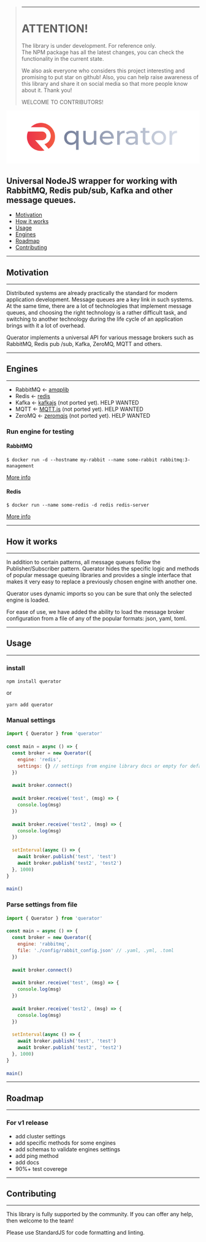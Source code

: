 > ---
> # ATTENTION!
> 
> The library is under development. For reference only.  
> The NPM package has all the latest changes, you can check the functionality in the current state.
>
> We also ask everyone who considers this project interesting and promising to put star on github! Also, you can help raise awareness of this library and share it on social media so that more people know about it. Thank you!
>    
> WELCOME TO CONTRIBUTORS!

<p align="center">
  <img src="./docs/img/querator_primary.png" />
</p>

## Universal NodeJS wrapper for working with RabbitMQ, Redis pub/sub, Kafka and other message queues.

- [Motivation](#motivation)  
- [How it works](#how-it-works) 
- [Usage](#usage)
- [Engines](#engines) 
- [Roadmap](#roadmap)  
- [Contributing](#contributing)  

---
## Motivation
---
Distributed systems are already practically the standard for modern application development. Message queues are a key link in such systems. At the same time, there are a lot of technologies that implement message queues, and choosing the right technology is a rather difficult task, and switching to another technology during the life cycle of an application brings with it a lot of overhead.

Querator implements a universal API for various message brokers such as RabbitMQ, Redis pub /sub, Kafka, ZeroMQ, MQTT and others.

---
## Engines
---
- RabbitMQ <- [amqplib](https://github.com/amqp-node/amqplib)
- Redis <- [redis](https://github.com/redis/node-redis)
- Kafka <- [kafkajs](https://github.com/tulios/kafkajs) (not ported yet). HELP WANTED
- MQTT <- [MQTT.js](https://github.com/mqttjs/MQTT.js) (not ported yet). HELP WANTED
- ZeroMQ <- [zeromqjs](https://github.com/zeromq/zeromq.js) (not ported yet). HELP WANTED

### Run engine for testing

#### RabbitMQ
``` properties
$ docker run -d --hostname my-rabbit --name some-rabbit rabbitmq:3-management
```
[More info](https://hub.docker.com/_/rabbitmq)
#### Redis
``` properties
$ docker run --name some-redis -d redis redis-server
```
[More info](https://hub.docker.com/_/redis)

---
## How it works
---
In addition to certain patterns, all message queues follow the Publisher/Subscriber pattern. Querator hides the specific logic and methods of popular message queuing libraries and provides a single interface that makes it very easy to replace a previously chosen engine with another one.

Querator uses dynamic imports so you can be sure that only the selected engine is loaded.

For ease of use, we have added the ability to load the message broker configuration from a file of any of the popular formats: json, yaml, toml.

---
## Usage
---
### install
``` properties
npm install querator
```
or
``` properties
yarn add querator
```
### Manual settings
``` javascript
import { Querator } from 'querator'

const main = async () => {
  const broker = new Querator({
    engine: 'redis',
    settings: {} // settings from engine library docs or empty for default settings
  })

  await broker.connect()

  await broker.receive('test', (msg) => {
    console.log(msg)
  })

  await broker.receive('test2', (msg) => {
    console.log(msg)
  })

  setInterval(async () => {
    await broker.publish('test', 'test')
    await broker.publish('test2', 'test2')
  }, 1000)
}

main()
```
### Parse settings from file
``` javascript
import { Querator } from 'querator'

const main = async () => {
  const broker = new Querator({
    engine: 'rabbitmq',
    file: './config/rabbit_config.json' // .yaml, .yml, .toml
  })

  await broker.connect()

  await broker.receive('test', (msg) => {
    console.log(msg)
  })

  await broker.receive('test2', (msg) => {
    console.log(msg)
  })

  setInterval(async () => {
    await broker.publish('test', 'test')
    await broker.publish('test2', 'test2')
  }, 1000)
}

main()
```

---
## Roadmap
---
### For v1 release
- add cluster settings
- add specific methods for some engines
- add schemas to validate engines settings
- add ping method
- add docs
- 90%+ test coverege
---
## Contributing
---

This library is fully supported by the community. If you can offer any help, then welcome to the team!

Please use StandardJS for code formatting and linting.
